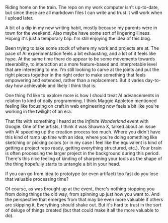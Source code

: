 Riding home on the train. The repo on my work computer isn't up-to-date, but since these are all markdown files I can write and trust it will work when I upload later.

A bit of a dip in my new writing habit, mostly because my parents were in town for the weekend. Also maybe have some sort of lingering illness. Hoping it's just a temporary blip. I'm still enjoying the idea of this blog.

Been trying to take some stock of where my work and projects are at. The pace of AI experimentation feels a bit exhausting, and a lot of it feels like hype. At the same time there do appear to be some movements towards steerability, to interaction at a more feature-based and interpretable level that are interesting to me. I'm still looking to carve at the joints and put the right pieces together in the right order to make something that feels empowering and extended, rather than a replacement. But it varies day-to-day how achievable and likely I think that is.

One thing I'd like to explore more is how I should treat AI advancements in relation to kind of daily programming. I think Maggie Appleton mentioned feeling like focusing on craft in web engineering now feels a bit like you're working in the twilight of an era.

That fits with something I heard at the _Infinite Wonderland_ event with Google. One of the artists, I think it was Shawna X, talked about an issue with AI speeding up the creation process too much. Where you didn't have this kind of ramp up time with an idea, where you're doing something like sketching or picking colors (or in my case I feel like the equivalent is kind of getting a project repo ready, getting everything structured, etc.). Your brain is often processing the larger project in the background during this period. There's this nice feeling of kinding of sharpening your tools as the shape of the thing hopefully starts to untangle a bit in your head.

If you can go from idea to prototype (or even artifact) too fast do you lose that valuable processing time?

Of course, as was brought up at the event, there's nothing stopping you from doing things the old way, from spinning up just how you want to. And the perspective that emerges from that may be even more valuable if others are skipping it. Everything should shake out. But it's hard to trust in the sort of deluge of things created (but that could make it all the more valuable to do).
